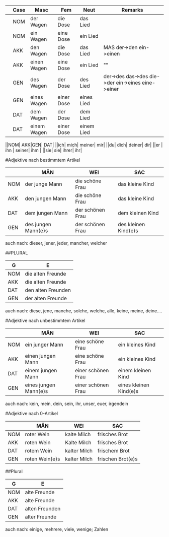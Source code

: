 ||Case|Masc|Fem|Neut|Remarks|
|-|-|-|-|-|-|
||NOM|der Wagen | die Dose| das Lied| |
||NOM|ein Wagen | eine Dose| ein Lied| |
||AKK|den Wagen | die Dose| das Lied| MAS der->den ein->einen|
||AKK|einen Wagen | eine Dose| ein Lied| "" |
||GEN|des Wagen | der Dose| des Lied| der->des das->des die->der ein->eines eine->einer|
||GEN|eines Wagen | einer Dose| eines Lied| |
||DAT|dem Wagen | der Dose| dem Lied| |
||DAT|einem Wagen | einer Dose| einem Lied| |


||NOM| AKK|GEN| DAT| 
||ich| mich| meiner| mir|
||du| dich| deiner| dir|
||er | ihn | seiner| ihm | 
||sie| sie| ihrer| ihr| 


#Adjektive nach bestimmtem Artikel

||MÄN  |  WEI | SAC |
|-|-|-|-|
|NOM|der junge Mann | die schöne Frau| das kleine Kind |
|AKK|den jungen Mann |  die schöne Frau| das kleine Kind |
|DAT|dem jungen Mann | der schönen Frau| dem kleinen Kind |
|GEN|des jungen Mann(e)s | der schönen Frau| des kleinen Kind(e)s |

auch nach: dieser, jener, jeder, mancher, welcher

##PLURAL

| G | E |
|-|-|
|NOM |die alten Freunde|
|AKK |die alten Freunde|
|DAT |den alten Freunden|
|GEN |der alten Freunde|

auch nach: diese, jene, manche, solche, welche, alle, keine, meine, deine....


#Adjektive nach unbestimmtem Artikel

||MÄN  | WEI  | SAC |
|-|-|-|-|
|NOM|ein junger Mann | eine schöne Frau| ein kleines Kind |
|AKK|einen jungen Mann | eine schöne Frau| ein kleines Kind |
|DAT|einem jungen Mann | einer schönen Frau| einem kleinen Kind |
|GEN|eines jungen Mann(e)s | einer schönen Frau| eines kleinen Kind(e)s |

auch nach: kein, mein, dein, sein, ihr, unser, euer, irgendein


#Adjektive nach 0-Artikel

||MÄN  | WEI | SAC | 
|-|-|-|-|
|NOM|roter Wein| kalte Milch| frisches Brot|
|AKK|roten Wein| Kalte Milch| frisches Brot|
|DAT|rotem Wein| kalter Milch| frischem Brot|
|GEN|roten Wein(e)s| kalter Milch| frischen Brot(e)s|

##Plural

| G | E |
|-|-|
|NOM| alte Freunde|
|AKK| alte Freunde|
|DAT| alten Freunden|
|GEN| alter Freunde|


auch nach: einige, mehrere, viele, wenige; Zahlen


